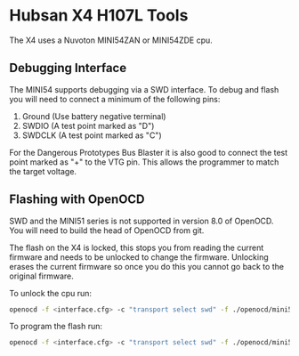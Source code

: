 # Hubsan X4 H107L Tools

The X4 uses a Nuvoton MINI54ZAN or MINI54ZDE cpu.

## Debugging Interface
The MINI54 supports debugging via a SWD interface. To debug and flash you will need to connect a minimum of the following pins:

1. Ground (Use battery negative terminal)
2. SWDIO (A test point marked as "D")
3. SWDCLK (A test point marked as "C")

For the Dangerous Prototypes Bus Blaster it is also good to connect the test point marked as "+" to the VTG pin. This allows the programmer to match the target voltage.

## Flashing with OpenOCD
SWD and the MINI51 series is not supported in version 8.0 of OpenOCD. You will need to build the head of OpenOCD from git.

The flash on the X4 is locked, this stops you from reading the current firmware and needs to be unlocked to change the firmware. Unlocking erases the current firmware so once you do this you cannot go back to the original
firmware.

To unlock the cpu run:

```bash
openocd -f <interface.cfg> -c "transport select swd" -f ./openocd/mini51.cfg -c "init; halt; mini51 chip_erase; shutdown"
```

To program the flash run:
```bash
openocd -f <interface.cfg> -c "transport select swd" -f ./openocd/mini51.cfg "program <path to elf> verify reset; shutdown"
```
